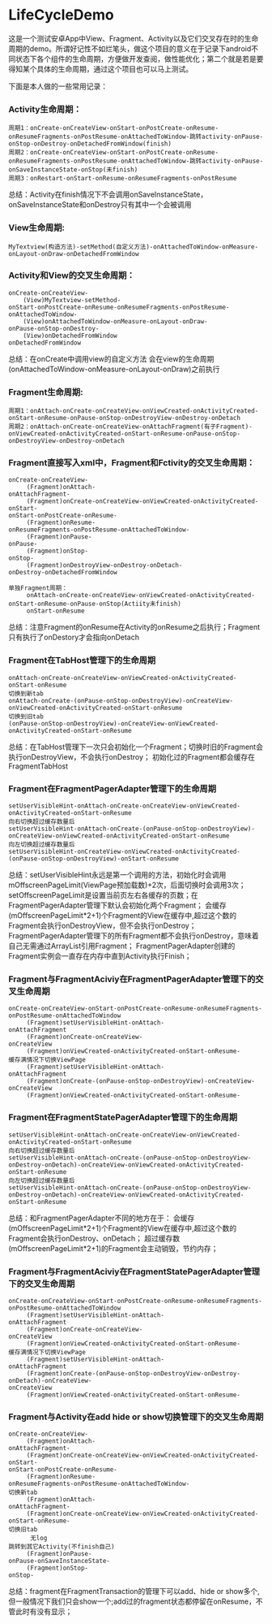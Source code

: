 # LifeCycleDemo
这是一个测试安卓App中View、Fragment、Activity以及它们交叉存在时的生命周期的demo。所谓好记性不如烂笔头，做这个项目的意义在于记录下android不同状态下各个组件的生命周期，方便做开发查阅，做性能优化；第二个就是若是要得知某个具体的生命周期，通过这个项目也可以马上测试。

下面是本人做的一些常用记录：
### Activity生命周期：
	周期1：onCreate-onCreateView-onStart-onPostCreate-onResume-onResumeFragments-onPostResume-onAttachedToWindow-跳转activity-onPause-onStop-onDestroy-onDetachedFromWindow(finish)
	周期2：onCreate-onCreateView-onStart-onPostCreate-onResume-onResumeFragments-onPostResume-onAttachedToWindow-跳转activity-onPause-onSaveInstanceState-onStop(未finish)
	周期3：onRestart-onStart-onResume-onResumeFragments-onPostResume
总结：Activity在finish情况下不会调用onSaveInstanceState，onSaveInstanceState和onDestroy只有其中一个会被调用

### View生命周期:
	MyTextview(构造方法)-setMethod(自定义方法)-onAttachedToWindow-onMeasure-onLayout-onDraw-onDetachedFromWindow
### Activity和View的交叉生命周期：
	onCreate-onCreateView-
	    (View)MyTextview-setMethod-
	onStart-onPostCreate-onResume-onResumeFragments-onPostResume-onAttachedToWindow-
	    (View)onAttachedToWindow-onMeasure-onLayout-onDraw-
	onPause-onStop-onDestroy-
	    (View)onDetachedFromWindow
	onDetachedFromWindow
总结：在onCreate中调用view的自定义方法 会在view的生命周期(onAttachedToWindow-onMeasure-onLayout-onDraw)之前执行
### Fragment生命周期:
	周期1：onAttach-onCreate-onCreateView-onViewCreated-onActivityCreated-onStart-onResume-onPause-onStop-onDestroyView-onDestroy-onDetach
	周期2：onAttach-onCreate-onCreateView-onAttachFragment(有子Fragment)-onViewCreated-onActivityCreated-onStart-onResume-onPause-onStop-onDestroyView-onDestroy-onDetach
### Fragment直接写入xml中，Fragment和Fctivity的交叉生命周期：
	onCreate-onCreateView-
		 (Fragment)onAttach-
	onAttachFragment-
		 (Fragment)onCreate-onCreateView-onViewCreated-onActivityCreated-onStart-
	onStart-onPostCreate-onResume-
		 (Fragment)onResume-
	onResumeFragments-onPostResume-onAttachedToWindow-
		 (Fragment)onPause-
	onPause-
		 (Fragment)onStop-
	onStop-
		 (Fragment)onDestroyView-onDestroy-onDetach-
	onDestroy-onDetachedFromWindow

	单独Fragment周期：
         onAttach-onCreate-onCreateView-onViewCreated-onActivityCreated-onStart-onResume-onPause-onStop(Actiity未finish)
         onStart-onResume
总结：注意Fragment的onResume在Activity的onResume之后执行；Fragment只有执行了onDestory才会指向onDetach
### Fragment在TabHost管理下的生命周期
    onAttach-onCreate-onCreateView-onViewCreated-onActivityCreated-onStart-onResume
    切换到新tab
    onAttach-onCreate-(onPause-onStop-onDestroyView)-onCreateView-onViewCreated-onActivityCreated-onStart-onResume
    切换到旧tab
    (onPause-onStop-onDestroyView)-onCreateView-onViewCreated-onActivityCreated-onStart-onResume
总结：在TabHost管理下一次只会初始化一个Fragment；切换时旧的Fragment会执行onDestroyView，不会执行onDestroy；
初始化过的Fragment都会缓存在FragmentTabHost

### Fragment在FragmentPagerAdapter管理下的生命周期
    setUserVisibleHint-onAttach-onCreate-onCreateView-onViewCreated-onActivityCreated-onStart-onResume
    向右切换超过缓存数量后
    setUserVisibleHint-onAttach-onCreate-(onPause-onStop-onDestroyView)-onCreateView-onViewCreated-onActivityCreated-onStart-onResume
    向左切换超过缓存数量后
    setUserVisibleHint-onCreateView-onViewCreated-onActivityCreated-(onPause-onStop-onDestroyView)-onStart-onResume
总结：setUserVisibleHint永远是第一个调用的方法，初始化时会调用mOffscreenPageLimit(ViewPage预加载数)+2次，后面切换时会调用3次；
setOffscreenPageLimit是设置当前页左右各缓存的页数；在FragmentPagerAdapter管理下默认会初始化两个Fragment；
会缓存(mOffscreenPageLimit\*2+1)个Fragment的View在缓存中,超过这个数的Fragment会执行onDestroyView，但不会执行onDestroy；
FragmentPagerAdapter管理下的所有Fragment都不会执行onDestroy，意味着自己无需通过ArrayList引用Fragment；
FragmentPagerAdapter创建的Fragment实例会一直存在内存中直到Activity执行Finish；

### Fragment与FragmentAciviy在FragmentPagerAdapter管理下的交叉生命周期
    onCreate-onCreateView-onStart-onPostCreate-onResume-onResumeFragments-onPostResume-onAttachedToWindow
         (Fragment)setUserVisibleHint-onAttach-
    onAttachFragment
         (Fragment)onCreate-onCreateView-
    onCreateView
         (Fragment)onViewCreated-onActivityCreated-onStart-onResume-
    缓存满情况下切换ViewPage
         (Fragment)setUserVisibleHint-onAttach-
    onAttachFragment
         (Fragment)onCreate-(onPause-onStop-onDestroyView)-onCreateView-
    onCreateView
         (Fragment)onViewCreated-onActivityCreated-onStart-onResume-

### Fragment在FragmentStatePagerAdapter管理下的生命周期
    setUserVisibleHint-onAttach-onCreate-onCreateView-onViewCreated-onActivityCreated-onStart-onResume
    向右切换超过缓存数量后
    setUserVisibleHint-onAttach-onCreate-(onPause-onStop-onDestroyView-onDestroy-onDetach)-onCreateView-onViewCreated-onActivityCreated-onStart-onResume
    向左切换超过缓存数量后
    setUserVisibleHint-onAttach-onCreate-(onPause-onStop-onDestroyView-onDestroy-onDetach)-onCreateView-onViewCreated-onActivityCreated-onStart-onResume
总结：和FragmentPagerAdapter不同的地方在于：
会缓存(mOffscreenPageLimit\*2+1)个Fragment的View在缓存中,超过这个数的Fragment会执行onDestroy、onDetach；
超过缓存数(mOffscreenPageLimit\*2+1)的Fragment会主动销毁，节约内存；

### Fragment与FragmentAciviy在FragmentStatePagerAdapter管理下的交叉生命周期
	onCreate-onCreateView-onStart-onPostCreate-onResume-onResumeFragments-onPostResume-onAttachedToWindow
	     (Fragment)setUserVisibleHint-onAttach-
	onAttachFragment
	     (Fragment)onCreate-onCreateView-
	onCreateView
	     (Fragment)onViewCreated-onActivityCreated-onStart-onResume-
	缓存满情况下切换ViewPage
	     (Fragment)setUserVisibleHint-onAttach-
	onAttachFragment
	     (Fragment)onCreate-(onPause-onStop-onDestroyView-onDestroy-onDetach)-onCreateView-
	onCreateView
	     (Fragment)onViewCreated-onActivityCreated-onStart-onResume-
	     
### Fragment与Activity在add hide or show切换管理下的交叉生命周期
	onCreate-onCreateView-
	     (Fragment)onAttach-
	onAttachFragment-
	     (Fragment)onCreate-onCreateView-onViewCreated-onActivityCreated-onStart-
	onStart-onPostCreate-onResume-
	     (Fragment)onResume-
	onResumeFragments-onPostResume-onAttachedToWindow-
	切换新tab
	     (Fragment)onAttach-
	onAttachFragment-
	     (Fragment)onCreate-onCreateView-onViewCreated-onActivityCreated-onStart-onResume-
	切换旧tab
	      无log
	跳转到其它Activity(不finish自己)
	     (Fragment)onPause-
	onPause-onSaveInstanceState-
	     (Fragment)onStop-
	onStop-
总结：fragment在FragmentTransaction的管理下可以add、hide or show多个,但一般情况下我们只会show一个;add过的fragment状态都停留在onResume，不管此时有没有显示；
